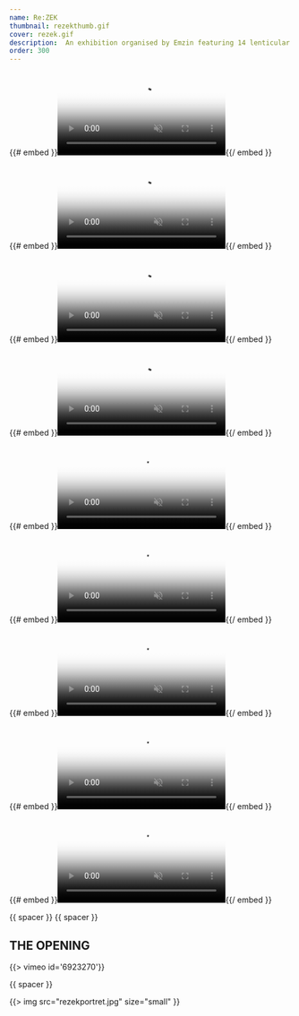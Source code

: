 ```yaml
---
name: Re:ZEK
thumbnail: rezekthumb.gif
cover: rezek.gif
description:  An exhibition organised by Emzin featuring 14 lenticular posters — <i>Avla Gallery, NLB Bank, Ljubljana / 2009</i>
order: 300
---
```


{{# embed }}<video class="embed-video" id="embed-video" poster="https://thumbs.gfycat.com/DefensivePlainAmazonparrot-poster.jpg" autoplay="" muted="" loop=""><source id="webmSource" src="https://zippy.gfycat.com/DefensivePlainAmazonparrot.webm" type="video/webm"><source id="mp4Source" src="https://fat.gfycat.com/DefensivePlainAmazonparrot.mp4" type="video/mp4"><img title="Sorry, your browser doesn't support HTML5 video." src="https://thumbs.gfycat.com/DefensivePlainAmazonparrot-poster.jpg"></video>{{/ embed }}

{{# embed }}<video class="embed-video" id="embed-video" poster="https://thumbs.gfycat.com/ClearObviousAsiantrumpetfish-poster.jpg" autoplay="" muted="" loop=""><source id="webmSource" src="https://zippy.gfycat.com/ClearObviousAsiantrumpetfish.webm" type="video/webm"><source id="mp4Source" src="https://fat.gfycat.com/ClearObviousAsiantrumpetfish.mp4" type="video/mp4"><img title="Sorry, your browser doesn't support HTML5 video." src="https://thumbs.gfycat.com/ClearObviousAsiantrumpetfish-poster.jpg"></video>{{/ embed }}

{{# embed }}<video class="embed-video" id="embed-video" poster="https://thumbs.gfycat.com/EnchantingEmptyBushbaby-poster.jpg" autoplay="" muted="" loop=""><source id="webmSource" src="https://zippy.gfycat.com/EnchantingEmptyBushbaby.webm" type="video/webm"><source id="mp4Source" src="https://fat.gfycat.com/EnchantingEmptyBushbaby.mp4" type="video/mp4"><img title="Sorry, your browser doesn't support HTML5 video." src="https://thumbs.gfycat.com/EnchantingEmptyBushbaby-poster.jpg"></video>{{/ embed }}

{{# embed }}<video class="embed-video" id="embed-video" poster="https://thumbs.gfycat.com/OldCrispGodwit-poster.jpg" autoplay="" muted="" loop=""><source id="webmSource" src="https://zippy.gfycat.com/OldCrispGodwit.webm" type="video/webm"><source id="mp4Source" src="https://fat.gfycat.com/OldCrispGodwit.mp4" type="video/mp4"><img title="Sorry, your browser doesn't support HTML5 video." src="https://thumbs.gfycat.com/OldCrispGodwit-poster.jpg"></video>{{/ embed }}

{{# embed }}<video class="embed-video" id="embed-video" poster="https://thumbs.gfycat.com/HospitableWaryAnchovy-poster.jpg" autoplay="" muted="" loop=""><source id="webmSource" src="https://zippy.gfycat.com/HospitableWaryAnchovy.webm" type="video/webm"><source id="mp4Source" src="https://fat.gfycat.com/HospitableWaryAnchovy.mp4" type="video/mp4"><img title="Sorry, your browser doesn't support HTML5 video." src="https://thumbs.gfycat.com/HospitableWaryAnchovy-poster.jpg"></video>{{/ embed }}

{{# embed }}<video class="embed-video" id="embed-video" poster="https://thumbs.gfycat.com/InformalPassionateGerenuk-poster.jpg" autoplay="" muted="" loop=""><source id="webmSource" src="https://zippy.gfycat.com/InformalPassionateGerenuk.webm" type="video/webm"><source id="mp4Source" src="https://fat.gfycat.com/InformalPassionateGerenuk.mp4" type="video/mp4"><img title="Sorry, your browser doesn't support HTML5 video." src="https://thumbs.gfycat.com/InformalPassionateGerenuk-poster.jpg"></video>{{/ embed }}

{{# embed }}<video class="embed-video" id="embed-video" poster="https://thumbs.gfycat.com/CommonDismalAnophelesmosquito-poster.jpg" autoplay="" muted="" loop=""><source id="webmSource" src="https://zippy.gfycat.com/CommonDismalAnophelesmosquito.webm" type="video/webm"><source id="mp4Source" src="https://fat.gfycat.com/CommonDismalAnophelesmosquito.mp4" type="video/mp4"><img title="Sorry, your browser doesn't support HTML5 video." src="https://thumbs.gfycat.com/CommonDismalAnophelesmosquito-poster.jpg"></video>{{/ embed }}

{{# embed }}<video class="embed-video" id="embed-video" poster="https://thumbs.gfycat.com/HatefulHeartfeltAmericanblackvulture-poster.jpg" autoplay="" muted="" loop=""><source id="webmSource" src="https://zippy.gfycat.com/HatefulHeartfeltAmericanblackvulture.webm" type="video/webm"><source id="mp4Source" src="https://fat.gfycat.com/HatefulHeartfeltAmericanblackvulture.mp4" type="video/mp4"><img title="Sorry, your browser doesn't support HTML5 video." src="https://thumbs.gfycat.com/HatefulHeartfeltAmericanblackvulture-poster.jpg"></video>{{/ embed }}

{{# embed }}<video class="embed-video" id="embed-video" poster="https://thumbs.gfycat.com/SlimFrailAndeancat-poster.jpg" autoplay="" muted="" loop=""><source id="webmSource" src="https://zippy.gfycat.com/SlimFrailAndeancat.webm" type="video/webm"><source id="mp4Source" src="https://fat.gfycat.com/SlimFrailAndeancat.mp4" type="video/mp4"><img title="Sorry, your browser doesn't support HTML5 video." src="https://thumbs.gfycat.com/SlimFrailAndeancat-poster.jpg"></video>{{/ embed }}

{{ spacer }} {{ spacer }}

## THE OPENING

{{> vimeo id='6923270'}}

{{ spacer }}

{{> img src="rezekportret.jpg" size="small" }}